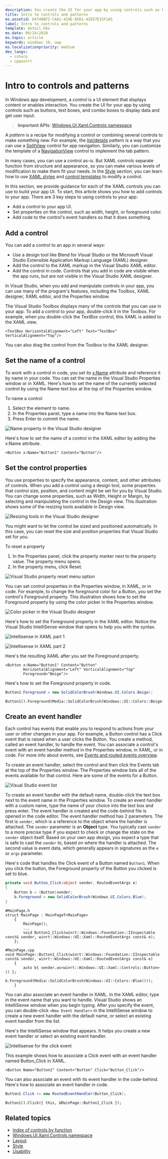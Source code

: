 ```yaml
---
description: You create the UI for your app by using controls such as buttons, text boxes, and combo boxes to display data and get user input. Here, we show you how to add controls to your app.
title: Intro to controls and patterns
ms.assetid: 64740BF2-CAA1-419E-85D1-42EE7E15F1A5
label: Intro to controls and patterns
template: detail.hbs
ms.date: 09/24/2020
ms.topic: article
keywords: windows 10, uwp
ms.localizationpriority: medium
dev_langs:
  - csharp
  - cppwinrt
---
```

# Intro to controls and patterns

In Windows app development, a *control* is a UI element that displays content or enables interaction. You create the UI for your app by using controls such as buttons, text boxes, and combo boxes to display data and get user input.

> **Important APIs**: [Windows.UI.Xaml.Controls namespace](/uwp/api/windows.ui.xaml.controls)

A *pattern* is a recipe for modifying a control or combining several controls to make something new. For example, the [list/details](list-details.md) pattern is a way that you can use a [SplitView](split-view.md) control for app navigation. Similarly, you can customize the template of a [NavigationView](navigationview.md) control to implement the tab pattern.

In many cases, you can use a control as-is. But XAML controls separate function from structure and appearance, so you can make various levels of modification to make them fit your needs. In the [Style](../style/index.md) section, you can learn how to use [XAML styles](xaml-styles.md) and [control templates](control-templates.md) to modify a control.

In this section, we provide guidance for each of the XAML controls you can use to build your app UI. To start, this article shows you how to add controls to your app. There are 3 key steps to using controls to your app:

- Add a control to your app UI.
- Set properties on the control, such as width, height, or foreground color.
- Add code to the control's event handlers so that it does something. 

## Add a control
You can add a control to an app in several ways:
 
- Use a design tool like Blend for Visual Studio or the Microsoft Visual Studio Extensible Application Markup Language (XAML) designer. 
- Add the control to the XAML markup in the Visual Studio XAML editor. 
- Add the control in code. Controls that you add in code are visible when the app runs, but are not visible in the Visual Studio XAML designer.

In Visual Studio, when you add and manipulate controls in your app, you can use many of the program's features, including the Toolbox, XAML designer, XAML editor, and the Properties window. 

The Visual Studio Toolbox displays many of the controls that you can use in your app. To add a control to your app, double-click it in the Toolbox. For example, when you double-click the TextBox control, this XAML is added to the XAML view. 

```xaml
<TextBox HorizontalAlignment="Left" Text="TextBox" VerticalAlignment="Top"/>
```

You can also drag the control from the Toolbox to the XAML designer.

## Set the name of a control

To work with a control in code, you set its [x:Name](../../xaml-platform/x-name-attribute.md) attribute and reference it by name in your code. You can set the name in the Visual Studio Properties window or in XAML. Here's how to set the name of the currently selected control by using the Name text box at the top of the Properties window.

To name a control
1. Select the element to name.
2. In the Properties panel, type a name into the Name text box.
3. Press Enter to commit the name.

![Name property in the Visual Studio designer](images/add-controls-control-name-designer.png)

Here's how to set the name of a control in the XAML editor by adding the x:Name attribute.

```xaml
<Button x:Name="Button1" Content="Button"/>
```

## Set the control properties 

You use properties to specify the appearance, content, and other attributes of controls. When you add a control using a design tool, some properties that control size, position, and content might be set for you by Visual Studio. You can change some properties, such as Width, Height or Margin, by selecting and manipulating the control in the Design view. This illustration shows some of the resizing tools available in Design view. 

![Resizing tools in the Visual Studio designer](images/add-controls-resizing-designer.png)

You might want to let the control be sized and positioned automatically. In this case, you can reset the size and position properties that Visual Studio set for you.

To reset a property
1. In the Properties panel, click the property marker next to the property value. The property menu opens.
2. In the property menu, click Reset.

![Visual Studio property reset menu option](images/add-controls-property-reset.png)

You can set control properties in the Properties window, in XAML, or in code. For example, to change the foreground color for a Button, you set the control's Foreground property. This illustration shows how to set the Foreground property by using the color picker in the Properties window. 

![Color picker in the Visual Studio designer](images/add-controls-foreground-designer.png)

Here's how to set the Foreground property in the XAML editor. Notice the Visual Studio IntelliSense window that opens to help you with the syntax. 

![Intellisense in XAML part 1](images/add-controls-foreground-xaml.png)

![Intellisense in XAML part 2](images/add-controls-foreground-xaml-2.png)

Here's the resulting XAML after you set the Foreground property. 

```xaml
<Button x:Name="Button1" Content="Button" 
        HorizontalAlignment="Left" VerticalAlignment="Top"
        Foreground="Beige"/>
```

Here's how to set the Foreground property in code. 

```csharp
Button1.Foreground = new SolidColorBrush(Windows.UI.Colors.Beige);
```
```cppwinrt
Button1().Foreground(Media::SolidColorBrush(Windows::UI::Colors::Beige()));
```

## Create an event handler 

Each control has events that enable you to respond to actions from your user or other changes in your app. For example, a Button control has a Click event that is raised when a user clicks the Button. You create a method, called an event handler, to handle the event. You can associate a control's event with an event handler method in the Properties window, in XAML, or in code. For more info about events, see [Events and routed events overview](../../xaml-platform/events-and-routed-events-overview.md).

To create an event handler, select the control and then click the Events tab at the top of the Properties window. The Properties window lists all of the events available for that control. Here are some of the events for a Button.

![Visual Studio event list](images/add-controls-add-event-designer.png)

To create an event handler with the default name, double-click the text box next to the event name in the Properties window. To create an event handler with a custom name, type the name of your choice into the text box and press enter. The event handler is created and the code-behind file is opened in the code editor. The event handler method has 2 parameters. The first is `sender`, which is a reference to the object where the handler is attached. The `sender` parameter is an **Object** type. You typically cast `sender` to a more precise type if you expect to check or change the state on the `sender` object itself. Based on your own app design, you expect a type that is safe to cast the `sender` to, based on where the handler is attached. The second value is event data, which generally appears in signatures as the `e` or `args` parameter.

Here's code that handles the Click event of a Button named `Button1`. When you click the button, the Foreground property of the Button you clicked is set to blue. 

```csharp
private void Button_Click(object sender, RoutedEventArgs e)
{
    Button b = (Button)sender;
    b.Foreground = new SolidColorBrush(Windows.UI.Colors.Blue);
}
```
```cppwinrt
#MainPage.h
struct MainPage : MainPageT<MainPage>
    {
        MainPage();
        ...
        void Button1_Click(winrt::Windows::Foundation::IInspectable const& sender, winrt::Windows::UI::Xaml::RoutedEventArgs const& e);
    };
    
#MainPage.cpp
void MainPage::Button1_Click(winrt::Windows::Foundation::IInspectable const& sender, winrt::Windows::UI::Xaml::RoutedEventArgs const& e)
    {
        auto b{ sender.as<winrt::Windows::UI::Xaml::Controls::Button>() };
        b.Foreground(Media::SolidColorBrush(Windows::UI::Colors::Blue()));
    }
```

You can also associate an event handler in XAML. In the XAML editor, type in the event name that you want to handle. Visual Studio shows an IntelliSense window when you begin typing. After you specify the event, you can double-click `<New Event Handler>` in the IntelliSense window to create a new event handler with the default name, or select an existing event handler from the list. 

Here's the IntelliSense window that appears. It helps you create a new event handler or select an existing event handler.

![Intellisense for the click event](images/add-controls-add-event-xaml.png)

This example shows how to associate a Click event with an event handler named Button_Click in XAML. 

```xaml
<Button Name="Button1" Content="Button" Click="Button_Click"/>
```

You can also associate an event with its event handler in the code-behind. Here's how to associate an event handler in code.

```csharp
Button1.Click += new RoutedEventHandler(Button_Click);
```
```cppwinrt
Button1().Click({ this, &MainPage::Button1_Click });
```

## Related topics

- 	[Index of controls by function](./index.md)
- 	[Windows.UI.Xaml.Controls namespace](/uwp/api/windows.ui.xaml.controls)
- 	[Layout](../layout/index.md)
- 	[Style](../style/index.md)
- 	[Usability](../usability/index.md)